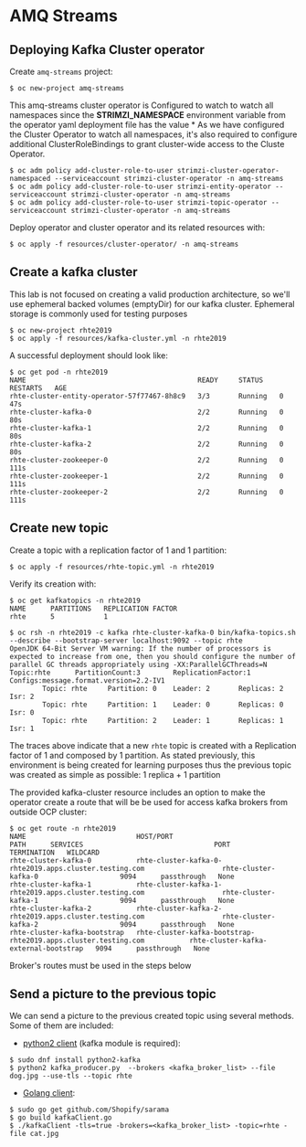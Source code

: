 # AMQ Streams

## Deploying Kafka Cluster operator

Create `amq-streams` project:

```
$ oc new-project amq-streams
```

This amq-streams cluster operator is Configured to watch to watch all namespaces since the **STRIMZI_NAMESPACE** environment variable from the operator yaml deployment file has the value *
As we have configured the Cluster Operator to watch all namespaces, it's also required to configure additional ClusterRoleBindings to grant cluster-wide access to the Cluste Operator.

```
$ oc adm policy add-cluster-role-to-user strimzi-cluster-operator-namespaced --serviceaccount strimzi-cluster-operator -n amq-streams
$ oc adm policy add-cluster-role-to-user strimzi-entity-operator --serviceaccount strimzi-cluster-operator -n amq-streams
$ oc adm policy add-cluster-role-to-user strimzi-topic-operator --serviceaccount strimzi-cluster-operator -n amq-streams
```

Deploy operator and cluster operator and its related resources with:

```
$ oc apply -f resources/cluster-operator/ -n amq-streams
```

## Create a kafka cluster

This lab is not focused on creating a valid production architecture, so we'll use ephemeral backed volumes (emptyDir) for our kafka cluster.
Ephemeral storage is commonly used for testing purposes

```
$ oc new-project rhte2019
$ oc apply -f resources/kafka-cluster.yml -n rhte2019
```

A successful deployment should look like:

```
$ oc get pod -n rhte2019
NAME                                          READY     STATUS    RESTARTS   AGE
rhte-cluster-entity-operator-57f77467-8h8c9   3/3       Running   0          47s
rhte-cluster-kafka-0                          2/2       Running   0          80s
rhte-cluster-kafka-1                          2/2       Running   0          80s
rhte-cluster-kafka-2                          2/2       Running   0          80s
rhte-cluster-zookeeper-0                      2/2       Running   0          111s
rhte-cluster-zookeeper-1                      2/2       Running   0          111s
rhte-cluster-zookeeper-2                      2/2       Running   0          111s
```

## Create new topic

Create a topic with a replication factor of 1 and 1 partition:

```
$ oc apply -f resources/rhte-topic.yml -n rhte2019
```

Verify its creation with:

```
$ oc get kafkatopics -n rhte2019
NAME      PARTITIONS   REPLICATION FACTOR
rhte      5            1

$ oc rsh -n rhte2019 -c kafka rhte-cluster-kafka-0 bin/kafka-topics.sh --describe --bootstrap-server localhost:9092 --topic rhte
OpenJDK 64-Bit Server VM warning: If the number of processors is expected to increase from one, then you should configure the number of parallel GC threads appropriately using -XX:ParallelGCThreads=N
Topic:rhte      PartitionCount:3        ReplicationFactor:1     Configs:message.format.version=2.2-IV1
        Topic: rhte     Partition: 0    Leader: 2       Replicas: 2     Isr: 2
        Topic: rhte     Partition: 1    Leader: 0       Replicas: 0     Isr: 0
        Topic: rhte     Partition: 2    Leader: 1       Replicas: 1     Isr: 1
```

The traces above indicate that a new `rhte` topic is created with a Replication factor of 1 and composed by 1 partition.
As stated previously, this environment is being created for learning purposes thus the previous topic was created as simple as possible: 1 replica + 1 partition

The provided kafka-cluster resource includes an option to make the operator create a route that will be be used for access kafka brokers from outside OCP cluster:

```
$ oc get route -n rhte2019
NAME                           HOST/PORT                                                      PATH      SERVICES                                PORT      TERMINATION   WILDCARD
rhte-cluster-kafka-0           rhte-cluster-kafka-0-rhte2019.apps.cluster.testing.com                   rhte-cluster-kafka-0                    9094      passthrough   None
rhte-cluster-kafka-1           rhte-cluster-kafka-1-rhte2019.apps.cluster.testing.com                   rhte-cluster-kafka-1                    9094      passthrough   None
rhte-cluster-kafka-2           rhte-cluster-kafka-2-rhte2019.apps.cluster.testing.com                   rhte-cluster-kafka-2                    9094      passthrough   None
rhte-cluster-kafka-bootstrap   rhte-cluster-kafka-bootstrap-rhte2019.apps.cluster.testing.com           rhte-cluster-kafka-external-bootstrap   9094      passthrough   None
```

Broker's routes must be used in the steps below

## Send a picture to the previous topic

We can send a picture to the previous created topic using several methods. Some of them are included:

- [python2 client](clients/kafka_producer.py) (kafka module is required):

```
$ sudo dnf install python2-kafka
$ python2 kafka_producer.py  --brokers <kafka_broker_list> --file dog.jpg --use-tls --topic rhte
```

- [Golang client](clients/kafkaClient.go):

```
$ sudo go get github.com/Shopify/sarama
$ go build kafkaClient.go
$ ./kafkaClient -tls=true -brokers=<kafka_broker_list> -topic=rhte -file cat.jpg
```
